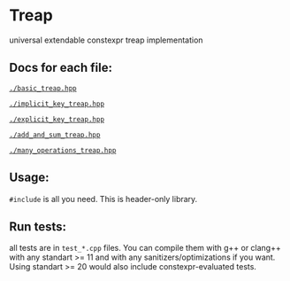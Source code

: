 # Treap
universal extendable constexpr treap implementation

## Docs for each file:
[`./basic_treap.hpp`](./basic_treap.md)

[`./implicit_key_treap.hpp`](./implicit_key_treap.md)

[`./explicit_key_treap.hpp`](./explicit_key_treap.md)

[`./add_and_sum_treap.hpp`](./add_and_sum_treap.md)

[`./many_operations_treap.hpp`](./many_operations_treap.md)

## Usage:
`#include` is all you need. This is header-only library.

## Run tests:
all tests are in `test_*.cpp` files. You can compile them with g++ or clang++ with any standart >= 11 and with any sanitizers/optimizations if you want. Using standart >= 20 would also include constexpr-evaluated tests.